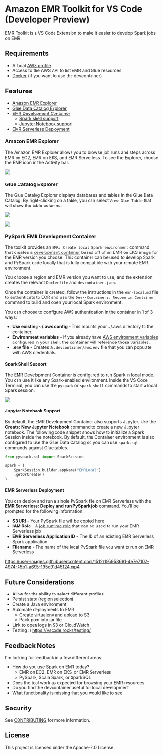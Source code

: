 # Amazon EMR Toolkit for VS Code (Developer Preview)

EMR Toolkit is a VS Code Extension to make it easier to develop Spark jobs on EMR.

## Requirements

- A local [AWS profile](https://docs.aws.amazon.com/cli/latest/userguide/cli-configure-quickstart.html)
- Access to the AWS API to list EMR and Glue resources
- [Docker](https://docs.docker.com/install/) (if you want to use the devcontainer)

## Features

- [Amazon EMR Explorer](#amazon-emr-explorer)
- [Glue Data Catalog Explorer](#glue-catalog-explorer)
- [EMR Development Container](#pyspark-emr-development-container)
    - [Spark shell support](#spark-shell-support)
    - [Jupyter Notebook support](#jupyter-notebook-support)
- [EMR Serverless Deployment](#emr-serverless-deployment)

### Amazon EMR Explorer

The Amazon EMR Explorer allows you to browse job runs and steps across EMR on EC2, EMR on EKS, and EMR Serverless. To see the Explorer, choose the EMR icon in the Activity bar.

![](images/emr-explorer.png)

### Glue Catalog Explorer

The Glue Catalog Explorer displays databases and tables in the Glue Data Catalog. By right-clicking on a table, you can select `View Glue Table` that will show the table columns.

![](images/glue-explorer.png)

![](images/glue-table-details.png)

### PySpark EMR Development Container

The toolkit provides an `EMR: Create local Spark environment` command that creates a [development container](https://code.visualstudio.com/docs/remote/containers) based off of an EMR on EKS image for the EMR version you choose. This container can be used to develop Spark and PySpark code locally that is fully compatible with your remote EMR environment.

You choose a region and EMR version you want to use, and the extension creates the relevant `Dockerfile` and `devcontainer.json`.

Once the container is created, follow the instructions in the `emr-local.md` file to authenticate to ECR and use the `Dev--Containers: Reopen in Container` command to build and open your local Spark environment.

You can choose to configure AWS authentication in the container in 1 of 3 ways:

- **Use existing ~/.aws config** - This mounts your ~/.aws directory to the container.
- **Environment variables** - If you already have [AWS environment variables](https://docs.aws.amazon.com/cli/latest/userguide/cli-configure-envvars.html) configured in your shell, the container will reference those variables.
- **.env file** - Creates a `.devcontainer/aws.env` file that you can populate with AWS credentials.

#### Spark Shell Support

The EMR Development Container is configured to run Spark in local mode. You can use it like any Spark-enabled environment. Inside the VS Code Terminal, you can use the `pyspark` or `spark-shell` commands to start a local Spark session.

![](images/pyspark-shell.png)

#### Jupyter Notebook Support

By default, the EMR Development Container also supports Jupyter. Use the **Create: New Jupyter Notebook** command to create a new Jupyter notebook. The following code snippet shows how to initialize a Spark Session inside the notebook. By default, the Container environment is also configured to use the Glue Data Catalog so you can use `spark.sql` commands against Glue tables.

```python
from pyspark.sql import SparkSession

spark = (
    SparkSession.builder.appName("EMRLocal")
    .getOrCreate()
)
```

#### EMR Serverless Deployment

You can deploy and run a single PySpark file on EMR Serverless with the **EMR Serverless: Deploy and run PySpark job** command. You'll be prompted for the following information:

- **S3 URI** - Your PySpark file will be copied here
- **IAM Role** - A [job runtime role](https://docs.aws.amazon.com/emr/latest/EMR-Serverless-UserGuide/getting-started.html#gs-prerequisites) that can be used to run your EMR Serverless job
- **EMR Serverless Application ID** - The ID of an existing EMR Serverless Spark application
- **Filename** - The name of the local PySpark file you want to run on EMR Serverless

https://user-images.githubusercontent.com/1512/195953681-4e7e7102-4974-45b1-a695-195e91d45124.mp4


## Future Considerations

- Allow for the ability to select different profiles
- Persist state (region selection)
- Create a Java environment
- Automate deployments to EMR
    - Create virtualenv and upload to S3
    - Pack pom into jar file
- Link to open logs in S3 or CloudWatch
- Testing :) https://vscode.rocks/testing/


## Feedback Notes

I'm looking for feedback in a few different areas:

- How do you use Spark on EMR today?
    - EMR on EC2, EMR on EKS, or EMR Serverless
    - PySpark, Scala Spark, or SparkSQL
- Does the tool work as expected for browsing your EMR resources
- Do you find the devcontainer useful for local development
- What functionality is missing that you would like to see

## Security

See [CONTRIBUTING](CONTRIBUTING.md#security-issue-notifications) for more information.

## License

This project is licensed under the Apache-2.0 License.
